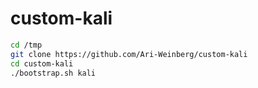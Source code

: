 # custom-kali

```bash
cd /tmp
git clone https://github.com/Ari-Weinberg/custom-kali
cd custom-kali
./bootstrap.sh kali
```